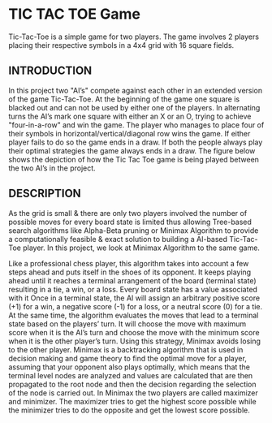 # TIC TAC TOE Game

Tic-Tac-Toe is a simple game for two players. The game involves 2 players placing their respective symbols in a 4x4 grid with 16 square fields. 

## INTRODUCTION

In this project two "AI’s" compete against each other in an extended version of the game Tic-Tac-Toe. At the beginning of the game one square is blacked out and can not be used by either one of the players. In alternating turns the AI’s mark one square with either an X or an O, trying to achieve "four-in-a-row" and win the game. The player who manages to place four of their symbols in horizontal/vertical/diagonal row wins the game. If either player fails to do so the game ends in a draw. If both the people always play their optimal strategies the game always ends in a draw. The figure below shows the depiction of how the Tic Tac Toe game is being played
between the two AI’s in the project.
 
## DESCRIPTION

As the grid is small & there are only two players involved the number of possible moves for every board state is limited thus allowing Tree-based search algorithms like Alpha-Beta pruning or Minimax Algorithm to provide a computationally feasible & exact solution to building a AI-based Tic-Tac-Toe player. In this project, we look at Minimax Algorithm to the same game.

Like a professional chess player, this algorithm takes into account a few steps ahead and puts itself in the shoes of its opponent. It keeps playing ahead until it reaches a terminal arrangement of the board (terminal state) resulting in a tie, a win, or a loss. Every board state has a value associated with it Once in a terminal state, the AI will assign an arbitrary positive score (+1) for a win, a negative score (-1) for a loss, or a neutral score (0) for a tie. At the same time, the algorithm evaluates the moves that lead to a terminal state based on the players’ turn. It will choose the move with maximum score when it is the AI’s turn and choose the move with the minimum score when it is the other player’s turn. Using this strategy, Minimax avoids losing to the other player.
Minimax is a backtracking algorithm that is used in decision making and game theory to find the optimal move for a player, assuming that your opponent also plays optimally, which means that the terminal level nodes are analyzed and values are calculated that are then propagated to the root node and then the decision regarding the selection of the node is carried out. In Minimax the two players are called maximizer and minimizer. The maximizer tries to get the highest score possible while the minimizer tries to do the opposite and get the
lowest score possible.
